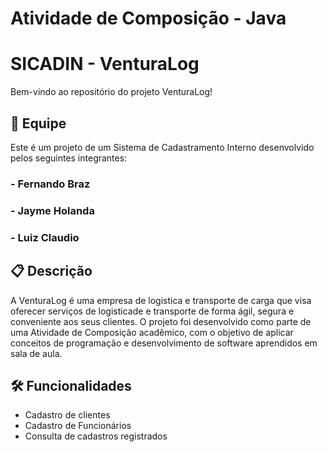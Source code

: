 # Atividade de Composição - Java

# SICADIN - VenturaLog 

Bem-vindo ao repositório do projeto VenturaLog!

## 👥 Equipe

Este é um projeto de um Sistema de Cadastramento Interno desenvolvido pelos seguintes integrantes:

### - Fernando Braz
### - Jayme Holanda
### - Luiz Claudio 

## 📋 Descrição

A VenturaLog é uma empresa de logistica e transporte de carga que visa oferecer serviços de logisticade e transporte de forma ágil, segura e conveniente aos seus clientes. O projeto foi desenvolvido como parte de uma Atividade de Composição acadêmico, com o objetivo de aplicar conceitos de programação e desenvolvimento de software aprendidos em sala de aula.

## 🛠 Funcionalidades

- Cadastro de clientes
- Cadastro de Funcionários 
- Consulta de cadastros registrados

